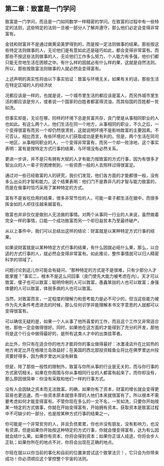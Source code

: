

## 第二章：致富是一门学问

致富是一门学问，而且是一门如同数学一样精密的学问。在致富的过程中有一些特定的法则，这些特定的法则一旦被一部分人了解并遵守，那么他们必定会变得非常富有。

金钱和财富并不是通过做黄梁美梦得到的，而是按一定法则做事的结果。那些按这些特定法则做事的人，无论他们是有意如此还是碰巧如此，都会变得非常富有。而那些不按这些法则做事的人，无论他们工作多么努力，个人能力有多强，他价们都只能无奈地生活在困顿之中。有什么样的因就必有什么样的果，这就是自然法则。所以，那些按致富法则做事的人就必然会变得富有。

上述声明的真实性将由以下事实验证：致富与环境无关。如果有关的话，那些生活在特定区域的人的经济状

况都应该是一样的，也就是说，一个城市里生活的都应该是富人，而另外城市里生活的都应该是穷人，或者说一个国家的白姓者都富得流油，而其俗国的百姓都一贫如洗。

但事实却是，无论在哪，同样的环境下总是贫富共存，良门使是从事相同职业的人也如此。有这么两个人，他们生活在同一个地方，从事相同的职业，不久之后，一个变得很富有而另一个却仍然很清贫，这就说明环境不是影响致富的主要因素。不可否认，相比而言，有些环境对人们获取成功是更有利的。但是，两个生活在同司一地区，从事相同职业的人，一个变得非常富有，而另一个却一败涂地，这个事实表明：富有是按特定方式行事的结果，与环境没有必然关系。

更进一步讲，并不是只有拥有大赋的人才有能力按致富的方式行事，因为有很多才智出众的人一辈子穷困燎倒到，一些资质一般的人去照样过得很富足。

通过对一些已经致富的人的研究，我价们发现，他们各方面的才能都很一般，没有多么出众的才智和能力。这个结果表明：他们门不是靠非凡的才智与能力致富的，而是在做事时恰巧采用了某种特定的方式。

富有不是省吃俭用的结果，很多非常节俭的人，可能一辈子都生活在据中，而很多挥金如的人却往往越来越富有。

致富也并非仅仅是做别人无法做的事情。对两个从事同一行业的人来说，虽然做着完全一样的事情，口能一个成功致富而另一个却日益贫本乃至最终破产。

从以上事件中，我们可以总结出这样的结论：财富就是以某种特定方式行事的结果。

如果说财富就是以某种特定方式行事的结果，有什么因就必结什么果，那么，以合适的方式行事的人，就必然会变得非常富有。如此推论，整件事情就可以归人精密科学的领域了。

问题讨论到这儿你可能会有疑问，“那种特定的方式是不是很难，只有少部分人才能掌握？”事实二，根本不是这么问回事（良门使先大能力被考虑在内）。天才可以致富，傻子也可以致富；聪明伶俐的人可以致富，愚鑫笨拙的人也可以致富；身强体健的人可以致富，体弱多病的人也可以致富。

当然，对致富而言，一定程度的理解力和思考能力是必不可少的，但当这些能力被作为先大条件考虑进去的时候，那么任何识学并能理解本书文字意思的人就都可以变得很富有。

可以确信无疑的是，如果一个人从事了他所喜爱的工作，而且这个工作又非常适合他，那他一定会做得很好。同时，如果他在这方面的才能得到了充分的开发，那他将是这个行业中做得最好的，是所有这类人才中的出类拔萃者。

此比外，你只有在适合你的地方才能将你的事业做得最好：冰激凌店升在比较热的地方肯定比开在格陵兰岛效益好；在美国的西北部投资鲑鱼业将比在佛罗里达州投资要好得多，因为佛岁里达州没有鲜鱼

但是，除了那些一般性的限制外，致富与你所从事的行业是无关的，而与你行事的方式密切相关。如果在你周围与你从事相同行业的人都富有起来了，而你却没有，那么原因很简单：你没有采取和他们一样的行事方式。

没有人会因缺之资本而无法致富。的确，如果你有了资本，财富的增长就会变得更容易也更迅速。而一些资本原本就很丰厚的人他们本来就很富有了，所以根本不需要考虑如何才能变得富有。不管你现在多么的一文不名，一贫如洗，只要你开始按某一特定的方式做事，你就在开始变得富有，开始拥有资本。获取资本是致富过程中不可缺少的一部分，也是按某种方式行事的结果之一。

你可能是一个非常贫穷的人，并且负债累累，你也许没有朋友，没有影响力，也没有资源，但是如果你开始按这种特定的方式行事，你就会慢变得富有，达为有么因就会结什么果。如果你有资本，你将会得到资本；如果你正误人歧途，你将会步人正轨；如果你所在的地点不对，你将会出现在正确的地点。

尔班在就以以你当前的事化和自前的位置来尝试这个致掌法贝！，它只会为你带来成功！你必须顺应这个掌控整个宇宙的法则。

